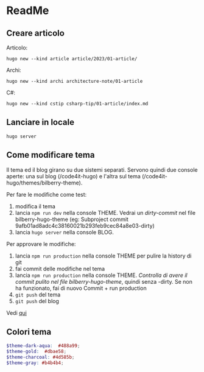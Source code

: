 # ReadMe

## Creare articolo

Articolo:

```plaintext
hugo new --kind article article/2023/01-article/
```

Archi:

```plaintext
hugo new --kind archi architecture-note/01-article
```

C#:

```plaintext
hugo new --kind cstip csharp-tip/01-article/index.md
```

## Lanciare in locale

```plaintext
hugo server
```


## Come modificare tema

Il tema ed il blog girano su due sistemi separati. Servono quindi due console aperte: una sul blog (/code4it-hugo) e l'altra sul tema (/code4it-hugo/themes/bilberry-theme).

Per fare le modifiche come test:

1. modifica il tema
2. lancia `npm run dev` nella console THEME. Vedrai un *dirty-commit* nel file bilberry-hugo-theme (eg: Subproject commit 9afb01ad8adc4c38160021b293feb9cec84a8e03-dirty)
3. lancia `hugo server` nella console BLOG.

Per approvare le modifiche:

1. lancia `npm run production` nella console THEME per pulire la history di git
2. fai commit delle modifiche nel tema
3. lancia `npm run production` nella console THEME. *Controlla di avere il commit pulito nel file bilberry-hugo-theme*, quindi senza -dirty. Se non ha funzionato, fai di nuovo Commit + run production
4. `git push` del tema
5. `git push` del blog


Vedi [qui](https://github.com/code4it-dev/c4it-hugo/pull/4)

## Colori tema

```scss
$theme-dark-aqua:  #488a99;
$theme-gold:  #dbae58;
$theme-charcoal: #4d585b;
$theme-gray: #b4b4b4;
```
